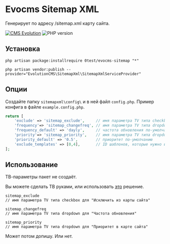 # Evocms Sitemap XML

Генерирует по адресу /sitemap.xml карту сайта.

[![CMS Evolution](https://img.shields.io/badge/CMS-Evolution-brightgreen.svg)](https://github.com/evocms-community/evolution)  ![PHP version](https://img.shields.io/badge/PHP->=v7.4-green.svg?php=7.4) 

## Установка

```
php artisan package:installrequire 0test/evocms-sitemap "*"
```

```
php artisan vendor:publish --provider="EvolutionCMS\SitemapXml\SitemapXmlServiceProvider"
```
## Опции
Создайте папку `sitemapxml\config\` и в ней файл `config.php`.
Пример конфига в файле `example.config.php`.
```php
return [
	'exclude' => 'sitemap_exclude',		// имя параметра TV типа checkbox для "Исключить из карты сайта"
	'frequency'=> 'sitemap_changefreq', // имя параметра TV типа dropdown для "Частота обновления"
	'frequency_default' => 'dayly',		// частота обновления по-умолчанию
	'priority'=> 'sitemap_priority',	// имя параметра TV типа dropdown для "Приоритет в карте сайта"
	'priority_default' => '0.5',		// приоритет по-умолчанию
	'exclude_templates' => [0,4],		// ID шаблонов, которые нужно исключить из карты сайта.
];
```
## Использование 
ТВ-параметры пакет не создаёт.

Вы можете сделать ТВ руками, или использовать [это](https://github.com/0test/seoTVs) решение.
```
sitemap_exclude 
// имя параметра TV типа checkbox для "Исключить из карты сайта"

sitemap_changefreq
// имя параметра TV типа dropdown для "Частота обновления"

sitemap_priority
// имя параметра TV типа dropdown для "Приоритет в карте сайта"
```
Может потом допишу. Или нет.
